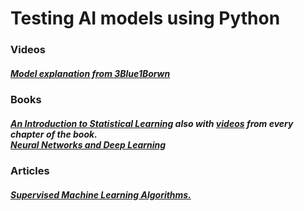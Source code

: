 <h1>Testing AI models using Python</h1>


<h3>Videos</h3>

<h5>
  <a href="https://www.youtube.com/watch?v=aircAruvnKk&list=PLZHQObOWTQDNU6R1_67000Dx_ZCJB-3pi">Model explanation from 3Blue1Borwn</a>
</h5>


<h3>Books</h3>

<h5>
  <a href="http://faculty.marshall.usc.edu/gareth-james/ISL/index.html">An Introduction to Statistical Learning</a> also with <a href="https://www.dataschool.io/15-hours-of-expert-machine-learning-videos/"> videos</a> from every chapter of the book. <br>
  <a href="http://neuralnetworksanddeeplearning.com/">Neural Networks and Deep Learning</a>
 </h5>


<h3>Articles</h3>
<h5>
<a href="https://www.toptal.com/machine-learning/supervised-machine-learning-algorithms">Supervised Machine Learning Algorithms.</a>
</h5>
  

